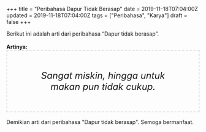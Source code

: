 +++
title = "Peribahasa Dapur Tidak Berasap"
date = 2019-11-18T07:04:00Z
updated = 2019-11-18T07:04:00Z
tags = ["Peribahasa", "Karya"]
draft = false
+++

<div dir="ltr" style="text-align: left;" trbidi="on"><div style="text-align: justify;">Berikut ini adalah arti dari peribahasa “Dapur tidak berasap”.</div><br /><div style="text-align: justify;"><b>Artinya:</b></div><div style="border: 2px dashed #ddd; font-size: 24px; height: auto; margin: 0 auto; padding: 50px; text-align: center; width: auto;"><i>Sangat miskin, hingga untuk makan pun tidak cukup.</i></div><br /><div style="text-align: justify;">Demikian arti dari peribahasa "Dapur tidak berasap". Semoga bermanfaat.</div></div>

